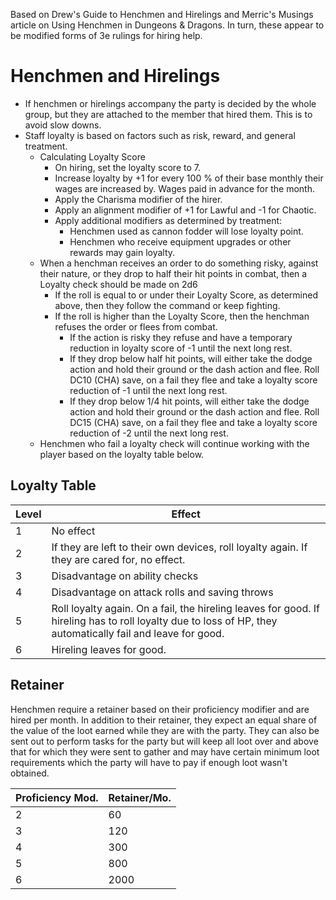 
Based on Drew's Guide to Henchmen and Hirelings and Merric's Musings article on Using Henchmen in Dungeons & Dragons. In turn, these appear to be modified forms of 3e rulings for hiring help.

# Henchmen and Hirelings
 - If henchmen or hirelings accompany the party is decided by the whole group, but they are attached to the member that hired them. This is to avoid slow downs.
 - Staff loyalty is based on factors such as risk, reward, and general treatment.
	 - Calculating Loyalty Score
		 - On hiring, set the loyalty score to 7.
		 - Increase loyalty by +1 for every 100 % of their base monthly their wages are increased by. Wages paid in advance for the month.
		 - Apply the Charisma modifier of the hirer.
		 - Apply an alignment modifier of +1 for Lawful and -1 for Chaotic.
		 - Apply additional modifiers as determined by treatment:
			 - Henchmen used as cannon fodder will lose loyalty point.
			 - Henchmen who receive equipment upgrades or other rewards may gain loyalty.
	- When a henchman receives an order to do something risky, against their nature, or they drop to half their hit points in combat, then a Loyalty check should be made on 2d6
		- If the roll is equal to or under their Loyalty Score, as determined above, then they follow the command or keep fighting. 
		- If the roll is higher than the Loyalty Score, then the henchman refuses the order or flees from combat.
			- If the action is risky they refuse and have a temporary reduction in loyalty score of -1 until the next long rest.
			- If they drop below half hit points, will either take the dodge action and hold their ground or the dash action and flee. Roll DC10 (CHA) save, on a fail they flee and take a loyalty score reduction of -1 until the next long rest.
			- If they drop below 1/4 hit points, will either take the dodge action and hold their ground or the dash action and flee. Roll DC15 (CHA) save, on a fail they flee and take a loyalty score reduction of -2 until the next long rest.
	- Henchmen who fail a loyalty check will continue working with the player based on the loyalty table below.

## Loyalty Table

| Level | Effect                                                                                                                                                      |
| ----- | ----------------------------------------------------------------------------------------------------------------------------------------------------------- |
| 1     | No effect                                                                                                                                                   |
| 2     | If they are left to their own devices, roll loyalty again. If they are cared for, no effect.                                                                |
| 3     | Disadvantage on ability checks                                                                                                                              |
| 4     | Disadvantage on attack rolls and saving throws                                                                                                              |
| 5     | Roll loyalty again. On a fail, the hireling leaves for good. If hireling has to roll loyalty due to loss of HP, they automatically fail and leave for good. |
| 6     | Hireling leaves for good.                                                                                                                                   |

## Retainer

Henchmen require a retainer based on their proficiency modifier and are hired per month. In addition to their retainer, they expect an equal share of the value of the loot earned while they are with the party. They can also be sent out to perform tasks for the party but will keep all loot over and above that for which they were sent to gather and may have certain minimum loot requirements which the party will have to pay if enough loot wasn't obtained.

| Proficiency Mod. | Retainer/Mo. |
| ---------------- | ------------ |
| 2                | 60           |
| 3                | 120          |
| 4                | 300          |
| 5                | 800          |
| 6                | 2000         |

